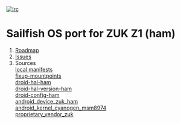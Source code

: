 [![irc](https://img.shields.io/badge/IRC-%23sailfishos--porters%20on%20freenode-blue.svg)](https://webchat.freenode.net/?channels=sailfishos-porters)

# Sailfish OS port for ZUK Z1 (ham)

1. [Roadmap](https://github.com/Litew/sfos-ham/projects/2)  
2. [Issues](https://github.com/Litew/sfos-ham/issues)  
3. Sources  
  [local manifests](https://github.com/Litew/local_manifests)  
  [fixup-mountpoints](https://github.com/mer-hybris/hybris-boot)  
  [droid-hal-ham](https://github.com/Litew/droid-hal-ham)  
  [droid-hal-version-ham](https://github.com/Litew/droid-hal-version-ham)  
  [droid-config-ham](https://github.com/Litew/droid-config-ham)  
  [android_device_zuk_ham](https://github.com/Litew/android_device_zuk_ham)  
  [android_kernel_cyanogen_msm8974](https://github.com/Litew/android_kernel_cyanogen_msm8974)  
  [proprietary_vendor_zuk](https://github.com/Litew/proprietary_vendor_zuk)
